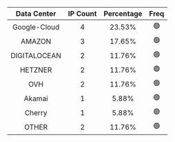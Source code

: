 | Data Center | IP Count | Percentage | Freq |
|:------------:|:--------:|:-----------:|:-----:|
| Google-Cloud | 4 | 23.53% | 🟢 |
| AMAZON | 3 | 17.65% | 🟢 |
| DIGITALOCEAN | 2 | 11.76% | 🟢 |
| HETZNER | 2 | 11.76% | 🟢 |
| OVH | 2 | 11.76% | 🟢 |
| Akamai | 1 | 5.88% | 🟢 |
| Cherry | 1 | 5.88% | 🟢 |
| OTHER | 2 | 11.76% | 🟢 |